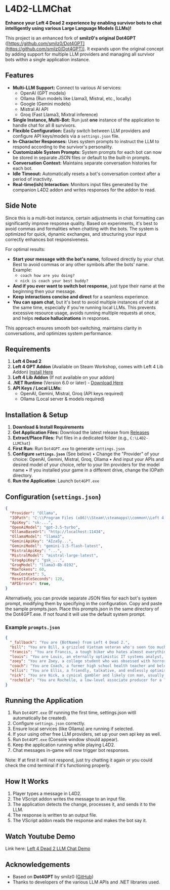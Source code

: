 # L4D2-LLMChat

**Enhance your Left 4 Dead 2 experience by enabling survivor bots to chat intelligently using various Large Language Models (LLMs)!**

This project is an enhanced fork of **smilz0's original Dot4GPT** ([https://github.com/smilz0/Dot4GPT](https://github.com/smilz0/Dot4GPT)). It expands upon the original concept by adding support for multiple LLM providers and managing all survivor bots within a single application instance.

## Features

* **Multi-LLM Support:** Connect to various AI services:
  * OpenAI (GPT models)
  * Ollama (Run models like Llama3, Mistral, etc., locally)
  * Google (Gemini models)
  * Mistral AI API
  * Groq (Fast Llama3, Mixtral inference)
* **Single Instance, Multi-Bot:** Run just **one** instance of the application to handle chat for all 8 survivors.
* **Flexible Configuration:** Easily switch between LLM providers and configure API keys/models via a `settings.json` file.
* **In-Character Responses:** Uses system prompts to instruct the LLM to respond according to the survivor's personality.
* **Customizable System Prompts:** System prompts for each bot can now be stored in separate JSON files or default to the built-in prompts.
* **Conversation Context:** Maintains separate conversation histories for each bot.
* **Idle Timeout:** Automatically resets a bot's conversation context after a period of inactivity.
* **Real-time(ish) Interaction:** Monitors input files generated by the companion L4D2 addon and writes responses for the addon to read.

## Side Note

Since this is a multi-bot instance, certain adjustments in chat formatting can significantly improve response quality. Based on experiments, it's best to avoid commas and formalities when chatting with the bots. The system is optimized for quick, dynamic exchanges, and structuring your input correctly enhances bot responsiveness.

For optimal results:
- **Start your message with the bot's name,** followed directly by your chat. Best to avoid commas or any other symbols after the bots' name. Example:
  - `coach how are you doing?`
  - `nick is coach your best buddy?`
- **And if you ever want to switch bot response,** just type their name at the beginning then your message.
- **Keep interactions concise and direct** for a seamless experience.
- **You can spam chat**, but it's best to avoid multiple instances of chat at the same time, especially if you're running local LLMs. This prevents excessive resource usage, avoids running multiple requests at once, and helps **reduce hallucinations** in responses.

This approach ensures smooth bot-switching, maintains clarity in conversations, and optimizes system performance.

## Requirements

1. **Left 4 Dead 2**
2. **Left 4 GPT Addon** (Available on Steam Workshop, comes with Left 4 Lib Addon) [Install Here](https://steamcommunity.com/sharedfiles/filedetails/?id=3023020742)
3. **Left 4 Lib Addon** (If not available on your addon)
4. **.NET Runtime** (Version 6.0 or later) - [Download Here](https://dotnet.microsoft.com/en-us/download/dotnet/6.0)
5. **API Keys / Local LLMs:**
   * OpenAI, Gemini, Mistral, Groq (API keys required)
   * Ollama (Local server & models required)

## Installation & Setup

1. **Download & Install Requirements**
2. **Get Application Files:** Download the latest release from [Releases](https://github.com/DrStr4Nge147/L4D2-LLMChat/releases/tag/V1.0)
3. **Extract/Place Files:** Put files in a dedicated folder (e.g., `C:\L4D2-LLMChat`)
4. **First Run:** Run `Dot4GPT.exe` to generate `settings.json`
5. **Configure `settings.json`** (See below)
   • Change the "Provider" of your choice: OpenAI, Gemini, Mistral, Groq, Ollama
   • And input your APIs and desired model of your choice, refer to your llm providers for the model name
   • If you installed your game in a different drive, change the IOPath directory.
7. **Run the Application**: Launch `Dot4GPT.exe`

## Configuration (`settings.json`)

```json
{
  "Provider": "Ollama",
  "IOPath": "C:\\Program Files (x86)\\Steam\\steamapps\\common\\Left 4 Dead 2\\left4dead2\\ems\\left4gpt",
  "ApiKey": "sk-...",
  "OpenAiModel": "gpt-3.5-turbo",
  "OllamaBaseUrl": "http://localhost:11434",
  "OllamaModel": "llama3",
  "GeminiApiKey": "AIzaSy...",
  "GeminiModel": "gemini-1.5-flash-latest",
  "MistralApiKey": "...",
  "MistralModel": "mistral-large-latest",
  "GroqApiKey": "gsk_...",
  "GroqModel": "llama3-8b-8192",
  "MaxTokens": 60,
  "MaxContext": 5,
  "ResetIdleSeconds": 120,
  "APIErrors": true,
}
```

Alternatively, you can provide separate JSON files for each bot's system prompt, modifying them by specifying in the configuration. Copy and paste the sample prompts.json. Place this prompts.json in the same directory of the Dot4GPT.exe. If not found it will use the default system prompt.

### Example `prompts.json`

```json
{
  "_fallback": "You are {BotName} from Left 4 Dead 2.",
  "bill": "You are Bill, a grizzled Vietnam veteran who's seen too much. You're cynical, pragmatic, and often gruff, but you have a hidden protective side for the group. Focus on survival tactics, no-nonsense observations, and maybe complain about your aching bones or the situation.",
  "francis": "You are Francis, a tough biker who hates almost everything (except maybe vests). Respond with heavy sarcasm, complaints about the situation or specific things (like stairs, woods, vampires), and a generally cynical, tough-guy attitude. Don't be afraid to boast, even if it's unfounded.",
  "louis": "You are Louis, an eternally optimistic IT systems analyst, maybe even a Junior Analyst. Focus on the positive, finding supplies (especially 'Pills here!'), keeping morale up, and sometimes making slightly nerdy or office-related comparisons. Stay helpful and upbeat even when things are bleak.",
  "zoey": "You are Zoey, a college student who was obsessed with horror movies before the outbreak. Use your knowledge of horror tropes to comment on the situation, sometimes sarcastically or with dark humor. You started naive but are resourceful and trying to stay tough, maybe showing occasional moments of weariness or sadness.",
  "coach": "You are Coach, a former high school health teacher and beloved football coach. Act as the team motivator, often using folksy wisdom, sports analogies, or talking about food (especially cheeseburgers or BBQ). Be encouraging ('Y'all ready for this?') but firm when needed. Focus on teamwork and getting through this.",
  "ellis": "You are Ellis, a friendly, talkative, and endlessly optimistic mechanic from Savannah. Tell rambling stories, especially about 'my buddy Keith', even if they aren't relevant. Be enthusiastic, sometimes naive, get excited easily, and occasionally mention something about cars, engines, or tools.",
  "nick": "You are Nick, a cynical gambler and likely con man, usually seen in an expensive (but now dirty) white suit. Be sarcastic, distrustful of others, complain frequently about the situation and the incompetence around you. Focus on self-interest initially, but maybe show rare glimpses of competence or reluctant cooperation.",
  "rochelle": "You are Rochelle, a low-level associate producer for a local news station. Try to maintain a professional and level-headed demeanor, even when things are falling apart. Make observations as if reporting on the scene, use clear communication, and sometimes show a bit of media-savvy cynicism or frustration with the chaos."
}
```


## Running the Application


1. Run `Dot4GPT.exe` (If running the first time, settings.json witll automatically be created).
2. Configure `settings.json` correctly.
3. Ensure local services (like Ollama) are running if selected.
4. If your using other free LLM providers, set up your own api key as well.
5. Run `Dot4GPT.exe` (Console window should appear).
6. Keep the application running while playing L4D2.
7. Chat messages in-game will now trigger bot responses.

Note: If at first it will not respond, just try chatting it again or you could check the cmd terminal if it's functioning properly.

## How It Works

1. Player types a message in L4D2.
2. The VScript addon writes the message to an input file.
3. The application detects the change, processes it, and sends it to the LLM.
4. The response is written to an output file.
5. The VScript addon reads the response and makes the bot say it.

## Watch Youtube Demo

Link here: [Left 4 Dead 2 LLM Chat Demo](https://youtu.be/h4ZcGn2E2U4)

## Acknowledgements

* Based on **Dot4GPT** by smilz0 ([GitHub](https://github.com/smilz0/Dot4GPT))
* Thanks to developers of the various LLM APIs and .NET libraries used.
